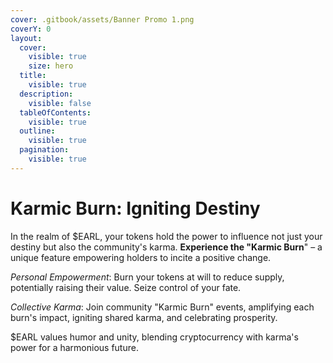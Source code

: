 ```yaml
---
cover: .gitbook/assets/Banner Promo 1.png
coverY: 0
layout:
  cover:
    visible: true
    size: hero
  title:
    visible: true
  description:
    visible: false
  tableOfContents:
    visible: true
  outline:
    visible: true
  pagination:
    visible: true
---
```


# Karmic Burn: Igniting Destiny

In the realm of $EARL, your tokens hold the power to influence not just your destiny but also the community's karma. **Experience the "Karmic Burn**" – a unique feature empowering holders to incite a positive change.

_Personal Empowerment_: Burn your tokens at will to reduce supply, potentially raising their value. Seize control of your fate.&#x20;

_Collective Karma_: Join community "Karmic Burn" events, amplifying each burn's impact, igniting shared karma, and celebrating prosperity.

$EARL values humor and unity, blending cryptocurrency with karma's power for a harmonious future.
